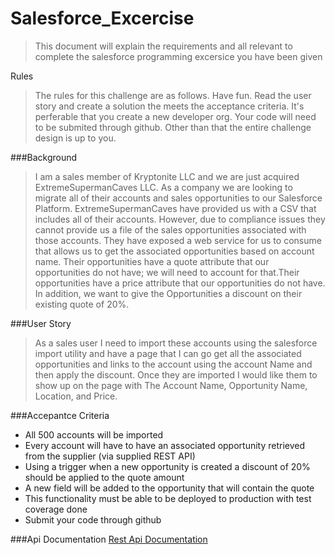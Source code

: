 # Salesforce_Excercise

>This document will explain the requirements and all relevant to complete the salesforce programming excersice you have been given

Rules
> The rules for this challenge are as follows. Have fun. Read the user story and create a solution the meets the acceptance criteria. It's perferable that you create a new developer org. Your code will need to be submited through github. Other than that the entire challenge design is up to you. 

###Background
>I am a sales member of Kryptonite LLC and we are just acquired ExtremeSupermanCaves LLC. As a company we are looking to migrate all of their accounts and sales opportunities to our Salesforce Platform. ExtremeSupermanCaves have provided us with a CSV that includes all of their accounts. However, due to compliance issues they cannot provide us a file of the sales opportunities associated with those accounts. They have exposed a web service for us to consume that allows us to get the associated opportunities based on account name. Their opportunities have a quote attribute that our opportunities do not have; we will need to account for that.Their opportunities have a price attribute that our opportunities do not have. In addition, we want to give the Opportunities a discount on their existing quote of 20%.


###User Story
>As a sales user I need to import these accounts using the salesforce import utility and have a page that I can go get all the associated opportunities and links to the account using the account Name and then apply the discount. Once they are imported I would like them to show up on the page with The Account Name, Opportunity Name, Location, and Price.

###Accepantce Criteria
* All 500 accounts will be imported
* Every account will have to have an associated opportunity retrieved from the supplier (via supplied REST API) 
* Using a trigger when a new opportunity is created a discount of 20% should be applied to the quote amount
* A new field will be added to the opportunity that will contain the quote
* This functionality must be able to be deployed to production with test coverage done
* Submit your code through github

###Api Documentation
[Rest Api Documentation](SalesforceRestApi.md)
